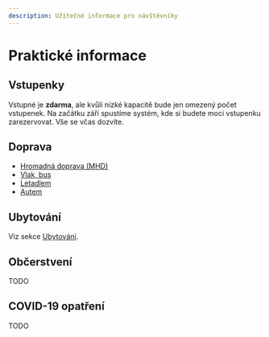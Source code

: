 ```yaml
---
description: Užitečné informace pro návštěvníky
---
```


# Praktické informace

## Vstupenky

Vstupné je **zdarma**, ale kvůli nízké kapacitě bude jen omezený počet vstupenek. Na začátku září spustíme systém, kde si budete moci vstupenku zarezervovat. Vše se včas dozvíte.

## Doprava

* [Hromadná doprava \(MHD\)](doprava.md#hromadna-doprava-mhd)
* [Vlak, bus](doprava.md#vlak-autobus-dalkovy)
* [Letadlem](doprava.md#letadlem)
* [Autem](doprava.md#autem)

## Ubytování

Viz sekce [Ubytování](ubytovani.md).

## Občerstvení

TODO

## COVID-19 opatření

TODO

